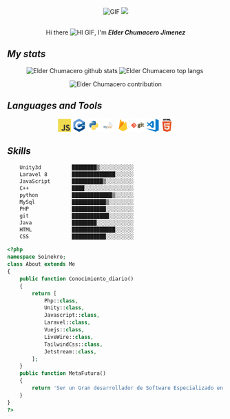<div align="center"><img alt="GIF" src="https://github.com/abhisheknaiidu/abhisheknaiidu/blob/master/code.gif?raw=true" height="300px" />&nbsp;<img src="https://media.giphy.com/media/f9XgHHnPnDjOF1hWpl/giphy.gif" height="300px" /></div>
<br>
<div>
  <p align='center'>
Hi there <img alt="HI GIF" src="https://github.com/TheDudeThatCode/TheDudeThatCode/blob/master/Assets/Hi.gif" height="20px" />, I'm <strong><i>Elder Chumacero Jimenez</i></strong>
  </p>
  </div>
<h2><i>My stats</i></h2>
<p align='center'>
  <img margin="4px" height="200px" src="https://github-readme-stats.vercel.app/api?username=Soinekro&theme=dark&show_icons=true" alt="Elder Chumacero github stats"/>&nbsp;<img margin="4px" height="200px" src="https://github-readme-stats.vercel.app/api/top-langs/?username=Soinekro" alt="Elder Chumacero top langs" height="205">&nbsp;
  <div align="center"><img src="https://activity-graph.herokuapp.com/graph?username=Soinekro&theme=react-dark&bg_color=20232a&hide_border=true" alt="Elder Chumacero contribution" width="718px"/> </div></p>
  
<h2><i>Languages and Tools</i></h2>
<div align="center">
  <code><img height="30px" src="https://raw.githubusercontent.com/github/explore/80688e429a7d4ef2fca1e82350fe8e3517d3494d/topics/javascript/javascript.png"></code>
  <code><img height="30px" src="https://raw.githubusercontent.com/github/explore/80688e429a7d4ef2fca1e82350fe8e3517d3494d/topics/cpp/cpp.png"></code>
  <code><img height="30px" src="https://raw.githubusercontent.com/github/explore/80688e429a7d4ef2fca1e82350fe8e3517d3494d/topics/python/python.png"></code>
  <code><img height="30px" src="https://raw.githubusercontent.com/github/explore/80688e429a7d4ef2fca1e82350fe8e3517d3494d/topics/mysql/mysql.png"></code>
  <code><img height="30px" src="https://raw.githubusercontent.com/github/explore/80688e429a7d4ef2fca1e82350fe8e3517d3494d/topics/firebase/firebase.png"></code>
  <code><img height="30px" src="https://raw.githubusercontent.com/github/explore/80688e429a7d4ef2fca1e82350fe8e3517d3494d/topics/git/git.png"></code>
  <code><img height="30px" src="https://raw.githubusercontent.com/github/explore/80688e429a7d4ef2fca1e82350fe8e3517d3494d/topics/visual-studio-code/visual-studio-code.png" /></code>
  <code><img height="30px" src="https://raw.githubusercontent.com/github/explore/80688e429a7d4ef2fca1e82350fe8e3517d3494d/topics/html/html.png" /></code>
</div>
  <h2><i>Skills</i></h2>

```text
    Unity3d          ████████▒░░░░░░░░░░░
    Laravel 8        ██████████████░░░░░░
    JavaScript       ██████████▒░░░░░░░░░   
    C++              ████░░░░░░░░░░░░░░░░
    python           █████████████▒░░░░░░ 
    MySql            ███████████▒░░░░░░░░
    PHP              ███████████░░░░░░░░░
    git              ████████████░░░░░░░░
    Java             ████████░░░░░░░░░░░░
    HTML             ██████████████░░░░░░
    CSS              ███████████░░░░░░░░░
```
```php
<?php
namespace Soinekro;
class About extends Me
{
    public function Conocimiento_diario()
    {
        return [
            Php::class,
            Unity::class,
            Javascript::class,
            Laravel::class,
            Vuejs::class,
            LiveWire::class,
            TailwindCss::class,
            Jetstream::class,
        ];
    }
    public function MetaFutura()
    {
        return 'Ser un Gran desarrollador de Software Especializado en WEB y Videojuegos.';
    }
}
?>
```
